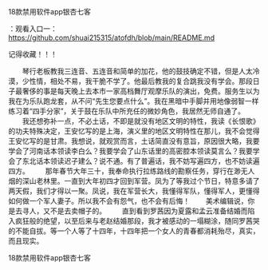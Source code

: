 18款禁用软件app银杏七客

：观看入口一：https://github.com/shuai215315/atofdh/blob/main/README.md


记得收藏！！！



　　琴行老板教我三连音、五连音和简单的加花，他的鼓技确定不错，但是人太冷漠，少性情，相处不易，我干脆不学了。他最后教我的复合跳我没有学会。那段日子最奢侈的事是每天晚上去本市一家高档舞厅观摩乐队的演出，免费。服务生以为我在为乐队跑龙套，从不问“先生您要点什么”。我在黑暗中手脚并用地像弱智一样练习着“四手分家”，关于鼓在乐队中所充任的微妙角色，我居然无师自通了。
　　我还想弥补一点，不必土话，不即是就没有地区文明的特性，我读《长恨歌》的功夫特殊决定，王安忆写的是上海，演义里的地区文明特性在那儿，我不会觉得王安忆写的是甘肃。我想说，就观赏而言，土话简直没有意旨，原因很大略，我要学会了河南话本领读李白么？我要学会了山东话里的高密腔本领读莫言么？我要学会了东北话本领读迟子建么？说不通。有了普遍话，我不妨写遍四方，也不妨读遍四方。
　　那年春节大年三十，我奉命执行拉练路线的勘察任务，穿行在渺无人烟的深山老林里。一直到大年初四才回到军营。凤为了等我过个节日，特意多请了两天假，我们才得以一聚。凤说，我在军营长大，我懂得军队，懂得军人，更懂得如何做一个军人妻子。所以我不会有怨气，也不会有后悔！
　　美术编辑说，你是去寻人，又不是去卖帽子的。
　　直到看到罗茜因为夏露和孟云准备结婚而陷入疯狂般的绝望，以至后来与老赵结婚那段，我才被感动的一塌糊涂，随同罗茜哭的不能自拔。等一个人等了十四年，十四年把一个女人的青春都消耗殆尽，真实，而且现实。







18款禁用软件app银杏七客
